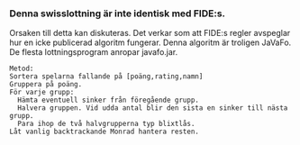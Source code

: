### Denna swisslottning är inte identisk med FIDE:s.

Orsaken till detta kan diskuteras.
Det verkar som att FIDE:s regler avspeglar hur en icke publicerad algoritm fungerar.
Denna algoritm är troligen JaVaFo.
De flesta lottningsprogram anropar javafo.jar.

```
Metod:
Sortera spelarna fallande på [poäng,rating,namn]
Gruppera på poäng.
För varje grupp:
  Hämta eventuell sinker från föregående grupp.
  Halvera gruppen. Vid udda antal blir den sista en sinker till nästa grupp.
  Para ihop de två halvgrupperna typ blixtlås.
Låt vanlig backtrackande Monrad hantera resten.
```
